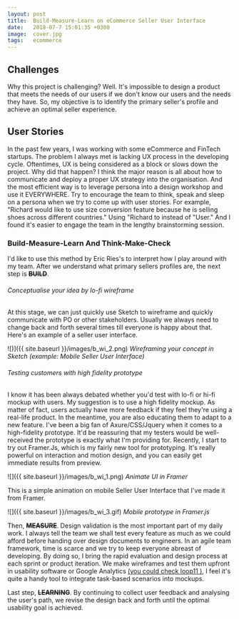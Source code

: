 ```yaml
---
layout: post
title:  Build-Measure-Learn on eCommerce Seller User Interface
date:   2018-07-7 15:01:35 +0300
image:  cover.jpg
tags:   ecommerce
---
```



## Challenges

Why this project is challenging? Well. It's impossible to design a product that meets the needs of our users if we don't know our users and the needs they have. So, my objective is to identify the primary seller's profile and achieve an optimal seller experience.


## User Stories

In the past few years, I was working with some eCommerce and FinTech startups. The problem I always met is lacking UX process in the developing cycle. Oftentimes, UX is being considered as a block or slows down the project. Why did that happen? I think the major reason is all about how to communicate and deploy a proper UX strategy into the organisation. And the most efficient way is to leverage persona into a design workshop and use it EVERYWHERE. Try to encourage the team to think, speak and sleep on a persona when we try to come up with user stories. For example, "Richard would like to use size conversion feature because he is selling shoes across different countries." Using "Richard to instead of "User." And I found it's easier to engage the team in the lengthy brainstorming session.


### Build-Measure-Learn And Think-Make-Check

I'd like to use this method by Eric Ries's to interpret how I play around with my team. After we understand what primary sellers profiles are, the next step is **~~BUILD~~**.


###### Conceptualise your idea by lo-fi wireframe ###### 

At this stage, we can just quickly use Sketch to wireframe and quickly communicate with PO or other stakeholders. Usually we always need to change back and forth several times till everyone is happy about that. Here's an example of a seller user interface.

![)]({{ site.baseurl }}/images/b_wi_2.png)
*Wireframing your concept in Sketch (example: Mobile Seller User Interface)*

###### Testing customers with high fidelity prototype ###### 

I know it has been always debated whether you'd test with lo-fi or hi-fi mockup with users. My suggestion is to use a high fidelity mockup. As matter of fact, users actually have more feedback if they feel they're using a real-life product. In the meantime, you are also educating them to adapt to a new feature.
I've been a big fan of Axure/CSS/Jquery when it comes to a high-fidelity prototype. It'd be reassuring that my testers would be well-received the prototype is exactly what I'm providing for. Recently, I start to try out Framer.Js, which is my fairly new tool for prototyping. It's really powerful on interaction and motion design, and you can easily get immediate results from preview.

![]({{ site.baseurl }}/images/b_wi_1.png)
*Animate UI in Framer*

This is a simple animation on mobile Seller User Interface that I've made it from Framer.

![]({{ site.baseurl }}/images/b_wi_3.gif)
*Mobile prototype in Framer.js*


Then, **~~MEASURE~~**. Design validation is the most important part of my daily work. I always tell the team we shall test every feature as much as we could afford before handing over design documents to engineers. In an agile team framework, time is scarce and we try to keep everyone abreast of developing. By doing so, I bring the rapid evaluation and design process at each sprint or product iteration. We make wireframes and test them upfront in usability software or Google Analytics [(you could check loop11 )](https://www.loop11.com/), I feel it's quite a handy tool to integrate task-based scenarios into mockups.

Last step, **~~LEARNING~~**. By continuing to collect user feedback and analysing the user's path, we revise the design back and forth until the optimal usability goal is achieved.


